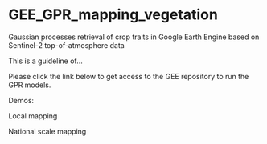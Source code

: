 # GEE_GPR_mapping_vegetation
Gaussian processes retrieval of crop traits in Google Earth Engine based on Sentinel-2 top-of-atmosphere data

This is a guideline of...


Please click the link below to get access to the GEE repository to run the GPR models.

Demos:

Local mapping

National scale mapping

